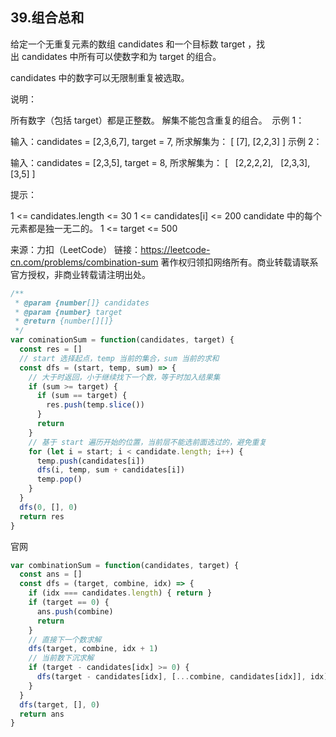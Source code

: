 ## 39.组合总和

给定一个无重复元素的数组 candidates 和一个目标数 target ，找出 candidates 中所有可以使数字和为 target 的组合。

candidates 中的数字可以无限制重复被选取。

说明：

所有数字（包括 target）都是正整数。
解集不能包含重复的组合。 
示例 1：

输入：candidates = [2,3,6,7], target = 7,
所求解集为：
[
  [7],
  [2,2,3]
]
示例 2：

输入：candidates = [2,3,5], target = 8,
所求解集为：
[
  [2,2,2,2],
  [2,3,3],
  [3,5]
]
 

提示：

1 <= candidates.length <= 30
1 <= candidates[i] <= 200
candidate 中的每个元素都是独一无二的。
1 <= target <= 500

来源：力扣（LeetCode）
链接：https://leetcode-cn.com/problems/combination-sum
著作权归领扣网络所有。商业转载请联系官方授权，非商业转载请注明出处。

```js
/**
 * @param {number[]} candidates
 * @param {number} target
 * @return {number[][]}
 */
var cominationSum = function(candidates, target) {
  const res = []
  // start 选择起点，temp 当前的集合，sum 当前的求和
  const dfs = (start, temp, sum) => {
    // 大于时返回，小于继续找下一个数，等于时加入结果集
    if (sum >= target) {
      if (sum == target) {
        res.push(temp.slice())
      }
      return
    }
    // 基于 start 遍历开始的位置，当前层不能选前面选过的，避免重复
    for (let i = start; i < candidate.length; i++) {
      temp.push(candidates[i])
      dfs(i, temp, sum + candidates[i])
      temp.pop()
    }
  }
  dfs(0, [], 0)
  return res
}
```

官网
```js
var combinationSum = function(candidates, target) {
  const ans = []
  const dfs = (target, combine, idx) => {
    if (idx === candidates.length) { return }
    if (target == 0) {
      ans.push(combine)
      return
    }
    // 直接下一个数求解
    dfs(target, combine, idx + 1)
    // 当前数下沉求解
    if (target - candidates[idx] >= 0) {
      dfs(target - candidates[idx], [...combine, candidates[idx]], idx)
    }
  }
  dfs(target, [], 0)
  return ans
}
```
